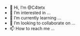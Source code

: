 - 👋 Hi, I’m @C4tetx
- 👀 I’m interested in ...
- 🌱 I’m currently learning ...
- 💞️ I’m looking to collaborate on ...
- 📫 How to reach me ...

<!---
C4tetx/C4tetx is a ✨ special ✨ repository because its `README.md` (this file) appears on your GitHub profile.
You can click the Preview link to take a look at your changes.
--->
